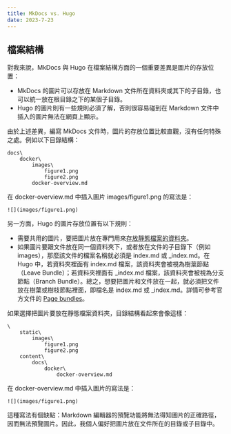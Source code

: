 ```yaml
---
title: MkDocs vs. Hugo
date: 2023-7-23
---
```


## 檔案結構

對我來說，MkDocs 與 Hugo 在檔案結構方面的一個重要差異是圖片的存放位置：

- MkDocs 的圖片可以存放在 Markdown 文件所在資料夾或其下的子目錄，也可以統一放在根目錄之下的某個子目錄。
- Hugo 的圖片則有一些規則必須了解，否則很容易碰到在 Markdown 文件中插入的圖片無法在網頁上顯示。

由於上述差異，編寫 MkDocs 文件時，圖片的存放位置比較直觀，沒有任何特殊之處。例如以下目錄結構：

```
docs\
    docker\
        images\
            figure1.png
            figure2.png
        docker-overview.md    
```

在 docker-overview.md 中插入圖片 images/figure1.png 的寫法是：

```
![](images/figure1.png)
```

另一方面，Hugo 的圖片存放位置有以下規則：

- 需要共用的圖片，要把圖片放在專門用來[存放靜態檔案的資料夾](https://gohugo.io/content-management/static-files/)。
- 如果圖片要跟文件放在同一個資料夾下，或者放在文件的子目錄下（例如 images），那麼該文件的檔案名稱就必須是 index.md 或 _index.md。在 Hugo 中，若資料夾裡面有 index.md 檔案，該資料夾會被視為樹葉節點（Leave Bundle）；若資料夾裡面有 _index.md 檔案，該資料夾會被視為分支節點（Branch Bundle）。總之，想要把圖片和文件放在一起，就必須把文件放在樹葉或樹枝節點裡面，即檔名是 index.md 或 _index.md。詳情可參考官方文件的 [Page bundles](https://gohugo.io/content-management/page-bundles/)。

如果選擇把圖片要放在靜態檔案資料夾，目錄結構看起來會像這樣：

```
\
    static\
        images\
            figure1.png
            figure2.png
    content\            
        docs\
            docker\
                docker-overview.md    
```

在 docker-overview.md 中插入圖片的寫法是：

```
![](images/figure1.png)
```

這種寫法有個缺點：Markdown 編輯器的預覽功能將無法得知圖片的正確路徑，因而無法預覽圖片。因此，我個人偏好把圖片放在文件所在的目錄或子目錄中。
